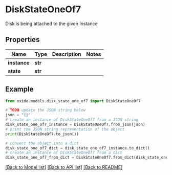 # DiskStateOneOf7

Disk is being attached to the given Instance

## Properties

Name | Type | Description | Notes
------------ | ------------- | ------------- | -------------
**instance** | **str** |  | 
**state** | **str** |  | 

## Example

```python
from oxide.models.disk_state_one_of7 import DiskStateOneOf7

# TODO update the JSON string below
json = "{}"
# create an instance of DiskStateOneOf7 from a JSON string
disk_state_one_of7_instance = DiskStateOneOf7.from_json(json)
# print the JSON string representation of the object
print(DiskStateOneOf7.to_json())

# convert the object into a dict
disk_state_one_of7_dict = disk_state_one_of7_instance.to_dict()
# create an instance of DiskStateOneOf7 from a dict
disk_state_one_of7_from_dict = DiskStateOneOf7.from_dict(disk_state_one_of7_dict)
```
[[Back to Model list]](../README.md#documentation-for-models) [[Back to API list]](../README.md#documentation-for-api-endpoints) [[Back to README]](../README.md)



